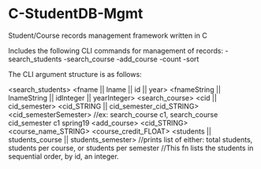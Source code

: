 # C-StudentDB-Mgmt
Student/Course records management framework written in C

Includes the following CLI commands for management of records: 
  -search_students
  -search_course
  -add_course
  -count
  -sort
  
The CLI argument structure is as follows:

  <search_students> <fname || lname || id || year> <fnameString || lnameString || idInteger || yearInteger>
  <search_course> <cid || cid_semester> <cid_STRING || cid_semester_cid_STRING> <cid_semesterSemester> //ex: search_course c1, search_course cid_semester c1 spring19
  <add_course> <cid_STRING> <course_name_STRING> <course_credit_FLOAT>
  <count> <students || students_course || students_semester> //prints list of either: total students, students per course, or students per semester
  <sort> //This fn lists the students in sequential order, by id, an integer.
 
